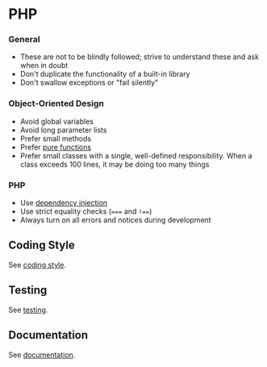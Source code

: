 # PHP

### General

- These are not to be blindly followed; strive to understand these and ask when in doubt
- Don't duplicate the functionality of a built-in library
- Don't swallow exceptions or "fail silently"

### Object-Oriented Design

- Avoid global variables
- Avoid long parameter lists
- Prefer small methods
- Prefer [pure functions]
- Prefer small classes with a single, well-defined responsibility. When a class exceeds 100 lines, it may be doing too many things

### PHP

- Use [dependency injection]
- Use strict equality checks (`===` and `!==`)
- Always turn on all errors and notices during development

## Coding Style
See [coding style].

## Testing
See [testing].

## Documentation
See [documentation].

[pure functions]: https://en.wikipedia.org/wiki/Pure_function
[dependency injection]: /php/di.md
[coding style]: /php/cs.md
[testing]: /php/testing.md
[documentation]: /php/doc.md
